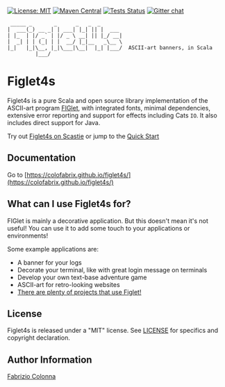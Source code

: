 [![License: MIT](https://img.shields.io/badge/License-MIT-yellow.svg)](https://choosealicense.com/licenses/mit/)
[![Maven Central](https://img.shields.io/maven-central/v/com.colofabrix.scala/figlet4s-core_2.13.svg?label=Maven%20Central)](https://search.maven.org/search?q=g:%22com.colofabrix.scala%22%20AND%20a:%22figlet4s-core_2.13%22)
[![Tests Status](https://github.com/ColOfAbRiX/figlet4s/actions/workflows/tests.yml/badge.svg)](https://github.com/ColOfAbRiX/figlet4s/actions/workflows/tests.yml)
[![Gitter chat](https://badges.gitter.im/ColOfAbRiX/figlet4s.png)](https://gitter.im/figlet4s/community)

```
 _____ _       _      _   _  _
|  ___(_) __ _| | ___| |_| || |  ___
| |_  | |/ _` | |/ _ \ __| || |_/ __|
|  _| | | (_| | |  __/ |_|__   _\__ \
|_|   |_|\__, |_|\___|\__|  |_| |___/  ASCII-art banners, in Scala
         |___/
```

# Figlet4s

Figlet4s is a pure Scala and open source library implementation of the ASCII-art program
[FIGlet](http://www.figlet.org/), with integrated fonts, minimal dependencies, extensive error
reporting and support for effects including Cats `IO`. It also includes direct support for Java.

Try out [Figlet4s on Scastie](https://scastie.scala-lang.org/9YY836k5SHmcrqeiNdL0pw) or jump to the
[Quick Start](#quick-start)

## Documentation

Go to [https://colofabrix.github.io/figlet4s/](https://colofabrix.github.io/figlet4s/)

## What can I use Figlet4s for?

FIGlet is mainly a decorative application. But this doesn't mean it's not useful! You can use it to
add some touch to your applications or environments!

Some example applications are:

* A banner for your logs
* Decorate your terminal, like with great login message on terminals
* Develop your own text-base adventure game
* ASCII-art for retro-looking websites
* [There are plenty of projects that use Figlet!](https://github.com/topics/figlet)

## License

Figlet4s is released under a "MIT" license. See [LICENSE](LICENSE) for specifics and copyright
declaration.

## Author Information

[Fabrizio Colonna](mailto:colofabrix@tin.it)
